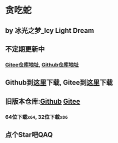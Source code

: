 # 贪吃蛇
## by 冰光之梦_Icy Light Dream
## 不定期更新中
### [Gitee仓库地址](https://gitee.com/Explorer2345/snake), [Github仓库地址](https://github.com/2345Explorer/Snake)
## Github到[这里](https://github.com/2345Explorer/Snake/releases/latest)下载, Gitee到[这里](https://gitee.com/Explorer2345/Snake/releases)下载
## 旧版本仓库:[Github](https://github.com/2345Explorer/Snake-oldversions) [Gitee](https://gitee.com/Explorer2345/snake-oldversions)
### 64位下载`x64`, 32位下载`x86`
## 点个Star吧QAQ
